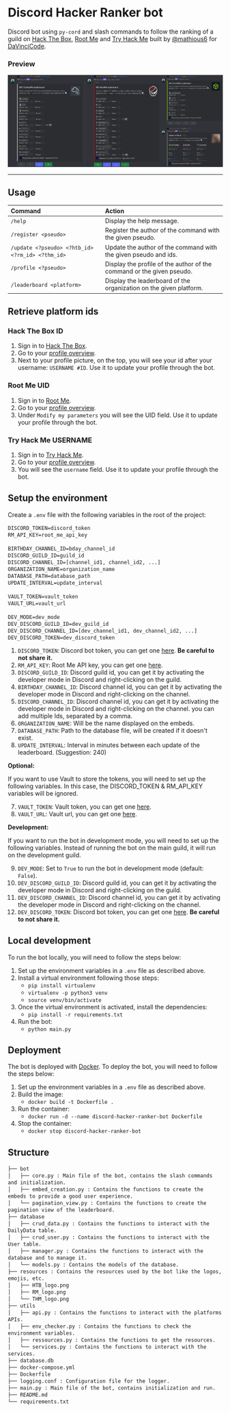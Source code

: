 # Discord Hacker Ranker bot

Discord bot using `py-cord` and slash commands to follow the ranking of a guild
on [Hack The Box](https://www.hackthebox.eu/), [Root Me](https://www.root-me.org/)
and [Try Hack Me](https://tryhackme.com/) built by [@mathious6](https://github.com/Mathious6)
for [DaVinciCode](https://github.com/DaVinciCodeCTF).

### Preview

![Preview](resources/preview.png)

***

## Usage

| Command                                          | Action                                                                |
|:-------------------------------------------------|:----------------------------------------------------------------------|
| `/help`                                          | Display the help message.                                             |
| `/register <pseudo>`                             | Register the author of the command with the given pseudo.             |
| `/update <?pseudo> <?htb_id> <?rm_id> <?thm_id>` | Update the author of the command with the given pseudo and ids.       |
| `/profile <?pseudo>`                             | Display the profile of the author of the command or the given pseudo. |
| `/leaderboard <platform>`                        | Display the leaderboard of the organization on the given platform.    |

## Retrieve platform ids

### Hack The Box ID

1. Sign in to [Hack The Box](https://app.hackthebox.com/login).
2. Go to your [profile overview](https://app.hackthebox.com/profile/overview).
3. Next to your profile picture, on the top, you will see your id after your username: `USERNAME #ID`. Use it to update
   your profile through the bot.

### Root Me UID

1. Sign in to [Root Me](https://www.root-me.org/).
2. Go to your [profile overview](https://www.root-me.org/?page=preferences&lang=en).
3. Under `Modify my parameters` you will see the UID field. Use it to update your profile through the bot.

### Try Hack Me USERNAME

1. Sign in to [Try Hack Me](https://tryhackme.com/login).
2. Go to your [profile overview](https://tryhackme.com/profile).
3. You will see the `username` field. Use it to update your profile through the bot.

## Setup the environment

Create a `.env` file with the following variables in the root of the project:

```
DISCORD_TOKEN=discord_token
RM_API_KEY=root_me_api_key

BIRTHDAY_CHANNEL_ID=bday_channel_id
DISCORD_GUILD_ID=guild_id
DISCORD_CHANNEL_ID=[channel_id1, channel_id2, ...]
ORGANIZATION_NAME=organization_name
DATABASE_PATH=database_path
UPDATE_INTERVAL=update_interval

VAULT_TOKEN=vault_token
VAULT_URL=vault_url

DEV_MODE=dev_mode
DEV_DISCORD_GUILD_ID=dev_guild_id
DEV_DISCORD_CHANNEL_ID=[dev_channel_id1, dev_channel_id2, ...]
DEV_DISCORD_TOKEN=dev_discord_token
```

1. `DISCORD_TOKEN`: Discord bot token, you can get one [here](https://discord.com/developers/applications). **Be careful
   to not share it.**
2. `RM_API_KEY`: Root Me API key, you can get one [here](https://www.root-me.org/?page=preferences&inc=infos).
3. `DISCORD_GUILD_ID`: Discord guild id, you can get it by activating the developer mode in Discord and right-clicking
   on the guild.
4. `BIRTHDAY_CHANNEL_ID`: Discord channel id, you can get it by activating the developer mode in Discord and right-clicking on the channel.
5. `DISCORD_CHANNEL_ID`: Discord channel id, you can get it by activating the developer mode in Discord and
   right-clicking on the channel. you can add multiple Ids, separated by a comma.
6. `ORGANIZATION_NAME`: Will be the name displayed on the embeds.
7. `DATABASE_PATH`: Path to the database file, will be created if it doesn't exist.
8. `UPDATE_INTERVAL`: Interval in minutes between each update of the leaderboard. (Suggestion: 240)

**Optional:**

If you want to use Vault to store the tokens, you will need to set up the following variables.
In this case, the DISCORD_TOKEN & RM_API_KEY variables will be ignored.

7. `VAULT_TOKEN`: Vault token, you can get one [here](https://vaultproject.io/).
8. `VAULT_URL`: Vault url, you can get one [here](https://vaultproject.io/).

**Development:**

If you want to run the bot in development mode, you will need to set up the following variables.
Instead of running the bot on the main guild, it will run on the development guild.

9. `DEV_MODE`: Set to `True` to run the bot in development mode (default: `False`).
10. `DEV_DISCORD_GUILD_ID`: Discord guild id, you can get it by activating the developer mode in Discord and
    right-clicking on the guild.
11. `DEV_DISCORD_CHANNEL_ID`: Discord channel id, you can get it by activating the developer mode in Discord and
    right-clicking on the channel.
12. `DEV_DISCORD_TOKEN`: Discord bot token, you can get one [here](https://discord.com/developers/applications). **Be
    careful to not share it.**

## Local development

To run the bot locally, you will need to follow the steps below:

1. Set up the environment variables in a `.env` file as described above.
2. Install a virtual environment following those steps:
    - ``pip install virtualenv``
    - ``virtualenv -p python3 venv``
    - ``source venv/bin/activate``
3. Once the virtual environment is activated, install the dependencies:
    - ``pip install -r requirements.txt``
4. Run the bot:
    - ``python main.py``

## Deployment

The bot is deployed with [Docker](https://www.docker.com/). To deploy the bot, you will need to follow the steps below:

1. Set up the environment variables in a `.env` file as described above.
2. Build the image:
    - ``docker build -t Dockerfile .``
3. Run the container:
    - ``docker run -d --name discord-hacker-ranker-bot Dockerfile``
4. Stop the container:
    - ``docker stop discord-hacker-ranker-bot``

## Structure

```
├── bot
│   ├── core.py : Main file of the bot, contains the slash commands and initialization.
│   ├── embed_creation.py : Contains the functions to create the embeds to provide a good user experience.
│   └── pagination_view.py : Contains the functions to create the pagination view of the leaderboard.
├── database
│   ├── crud_data.py : Contains the functions to interact with the DailyData table.
│   ├── crud_user.py : Contains the functions to interact with the User table.
│   ├── manager.py : Contains the functions to interact with the database and to manage it.
│   └── models.py : Contains the models of the database.
├── resources : Contains the resources used by the bot like the logos, emojis, etc.
│   ├── HTB_logo.png
│   ├── RM_logo.png
│   └── THM_logo.png
├── utils
│   ├── api.py : Contains the functions to interact with the platforms APIs.
│   ├── env_checker.py : Contains the functions to check the environment variables.
│   ├── ressources.py : Contains the functions to get the resources.
│   └── services.py : Contains the functions to interact with the services.
├── database.db
├── docker-compose.yml
├── Dockerfile
├── logging.conf : Configuration file for the logger.
├── main.py : Main file of the bot, contains initialization and run.
├── README.md
└── requirements.txt
```
